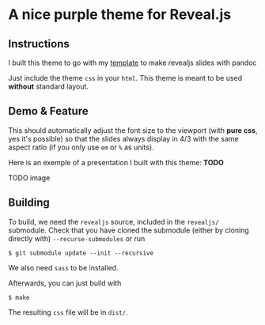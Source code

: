 # A nice purple theme for Reveal.js 


## Instructions

I built this theme to go with my [template](link:todo) to make revealjs slides with pandoc

Just include the theme `css`  in your `html`. This theme is meant to be used **without** standard layout.

## Demo & Feature

This should automatically adjust the font size to the viewport (with **pure css**, yes it's possible) so that the slides always display in 4/3 with the same aspect ratio (if you only use `em` or `%` as units).

Here is an exemple of a presentation I built with this theme: **TODO**

TODO image

## Building

To build, we need the `revealjs` source, included in the `revealjs/` submodule. Check that you have cloned the submodule (either by cloning directly with) `--recurse-submodules`  or run 

```console
$ git submodule update --init --recursive
```

We also need `sass` to be installed.

Afterwards, you can just build with

```console
$ make
```

The resulting `css` file will be in `dist/`.
